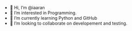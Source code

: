 - 👋 Hi, I’m @iaaran
- 👀 I’m interested in Programming.
- 🌱 I’m currently learning Python and GitHub
- 💞️ I’m looking to collaborate on developement and testing.

<!---
iaaran/iaaran is a ✨ special ✨ repository because its `README.md` (this file) appears on your GitHub profile.
You can click the Preview link to take a look at your changes.
--->
